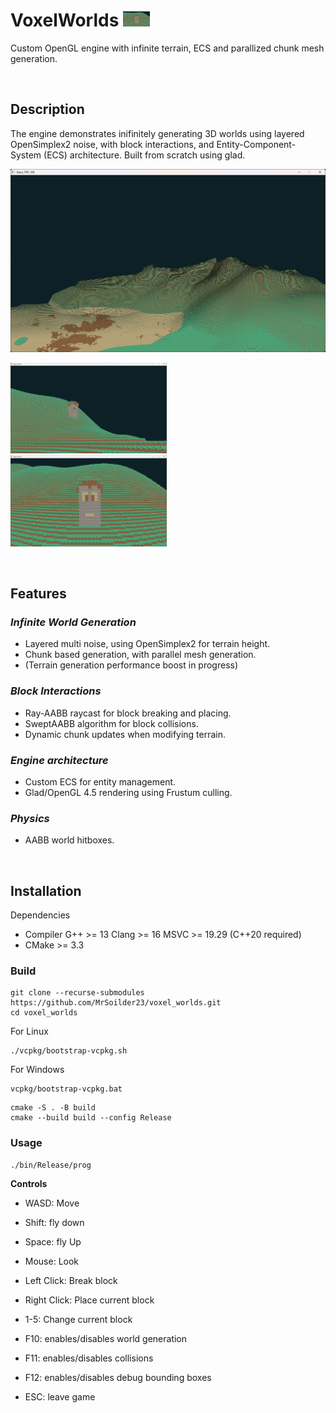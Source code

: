 # VoxelWorlds <img alt="Bob" src="https://github.com/MrSoilder23/voxel_worlds/blob/main/readme_assets/image2.png" height="25px" />

Custom OpenGL engine with infinite terrain, ECS and parallized chunk mesh generation.

&nbsp;
## **Description**

The engine demonstrates inifinitely generating 3D worlds using layered OpenSimplex2 noise, with block interactions, and Entity-Component-System (ECS) architecture. Built from scratch using glad.

![Image of mountains](https://github.com/MrSoilder23/voxel_worlds/blob/main/readme_assets/image.png)

<p float="left">
  <img alt="Image of Bob from different perspective" src="https://github.com/MrSoilder23/voxel_worlds/blob/main/readme_assets/image3.png" width="49.7%" /> 
  <img alt="Image of Bob" src="https://github.com/MrSoilder23/voxel_worlds/blob/main/readme_assets/image2.png" width="49.7%" />
</p>

&nbsp;
## **Features**

### **_Infinite World Generation_**

- Layered multi noise, using OpenSimplex2 for terrain height.
- Chunk based generation, with parallel mesh generation.
- (Terrain generation performance boost in progress)

### **_Block Interactions_**

- Ray-AABB raycast for block breaking and placing.
- SweptAABB algorithm for block collisions.
- Dynamic chunk updates when modifying terrain.

### **_Engine architecture_**

- Custom ECS for entity management.
- Glad/OpenGL 4.5 rendering using Frustum culling.

### **_Physics_**

- AABB world hitboxes.

&nbsp;
## **Installation**

Dependencies

- Compiler G++ >= 13 Clang >= 16 MSVC >= 19.29 (C++20 required)
- CMake >= 3.3

### Build

```
git clone --recurse-submodules https://github.com/MrSoilder23/voxel_worlds.git
cd voxel_worlds
```

For Linux
```
./vcpkg/bootstrap-vcpkg.sh
```

For Windows
```
vcpkg/bootstrap-vcpkg.bat
```

```
cmake -S . -B build
cmake --build build --config Release
```

### Usage

```
./bin/Release/prog
```

**Controls**
- WASD: Move
- Shift: fly down
- Space: fly Up
- Mouse: Look
- Left Click: Break block
- Right Click: Place current block
- 1-5: Change current block
  
- F10: enables/disables world generation
- F11: enables/disables collisions
- F12: enables/disables debug bounding boxes
- ESC: leave game
